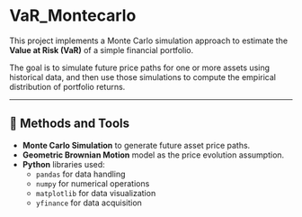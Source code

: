 # VaR_Montecarlo
This project implements a Monte Carlo simulation approach to estimate the **Value at Risk (VaR)** of a simple financial portfolio. 

The goal is to simulate future price paths for one or more assets using historical data, and then use those simulations to compute the empirical distribution of portfolio returns.

---

## 🧮 Methods and Tools

- **Monte Carlo Simulation** to generate future asset price paths.
- **Geometric Brownian Motion** model as the price evolution assumption.
- **Python** libraries used:
  - `pandas` for data handling
  - `numpy` for numerical operations
  - `matplotlib` for data visualization
  - `yfinance` for data acquisition
